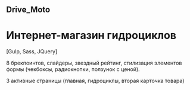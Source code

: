 ## Drive_Moto

# Интернет-магазин гидроциклов

[Gulp, Sass, JQuery]

8 брекпоинтов, слайдеры, звездный рейтинг, стилизация элементов формы (чекбоксы, радиокнопки, ползунок с ценой).

3 активные страницы (главная, гидроциклы, вторая карточка товара)
